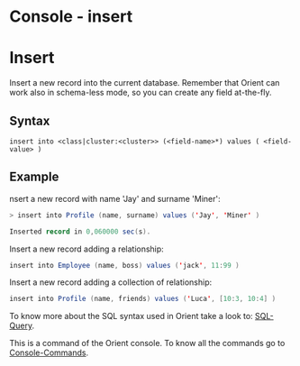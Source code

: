 # Console -  insert

# Insert

Insert a new record into the current database. Remember that Orient can work also in schema-less mode, so you can create any field at-the-fly.

## Syntax

```
insert into <class|cluster:<cluster>> (<field-name>*) values ( <field-value> )
```

## Example

nsert a new record with name 'Jay' and surname 'Miner':

```java
> insert into Profile (name, surname) values ('Jay', 'Miner' )

Inserted record in 0,060000 sec(s).
```


Insert a new record adding a relationship:

```java
insert into Employee (name, boss) values ('jack', 11:99 )
```

Insert a new record adding a collection of relationship:

```java
insert into Profile (name, friends) values ('Luca', [10:3, 10:4] )
```

To know more about the SQL syntax used in Orient take a look to: [SQL-Query](SQL-Query.md).

This is a command of the Orient console. To know all the commands go to [Console-Commands](Console-Commands.md).
